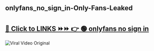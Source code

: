 
 ## onlyfans_no_sign_in-Only-Fans-Leaked

# <h2><a href="https://clipsfans.com/onlyfans_no_sign_in&ref=git">🔗 Click to LINKS ⏩⏩ 👉 🟢 onlyfans no sign in </a></h2>

<a href="https://clipsfans.com/onlyfans_no_sign_in&ref=git" rel="nofollow" data-target="animated-image.originalLink"><img src="https://i.ibb.co.com/xMMVF88/686577567.gif" alt="Viral Video Original" style="max-width: 100%; display: inline-block;" data-target="animated-image.originalImage"></a>

